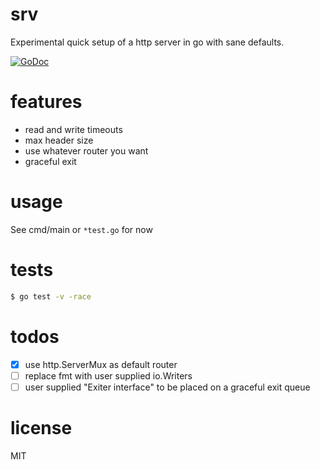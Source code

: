 # srv
Experimental quick setup of a http server in go with sane defaults.

[![GoDoc](https://godoc.org/github.com/karlpokus/srv?status.svg)](https://godoc.org/github.com/karlpokus/srv)

# features
- read and write timeouts
- max header size
- use whatever router you want
- graceful exit

# usage
See cmd/main or `*test.go` for now

# tests
```bash
$ go test -v -race
```

# todos
- [x] use http.ServerMux as default router
- [ ] replace fmt with user supplied io.Writers
- [ ] user supplied "Exiter interface" to be placed on a graceful exit queue

# license
MIT
